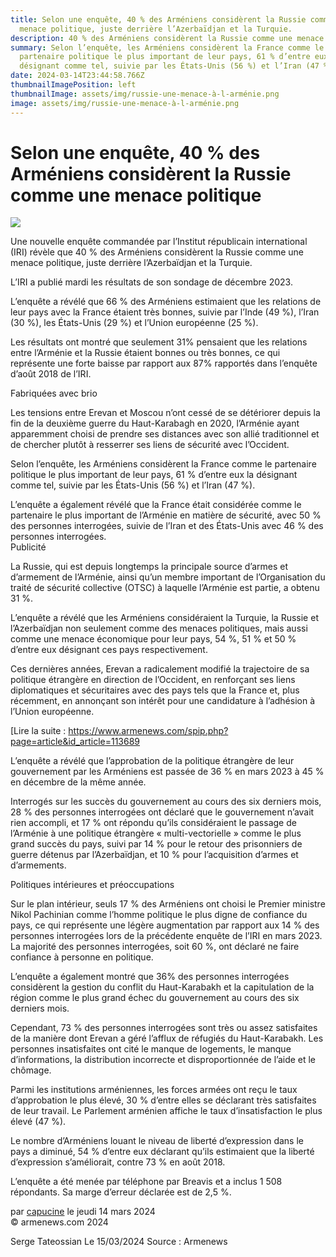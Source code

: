 ```yaml
---
title: Selon une enquête, 40 % des Arméniens considèrent la Russie comme une
  menace politique, juste derrière l’Azerbaïdjan et la Turquie.
description: 40 % des Arméniens considèrent la Russie comme une menace politique
summary: Selon l’enquête, les Arméniens considèrent la France comme le
  partenaire politique le plus important de leur pays, 61 % d’entre eux la
  désignant comme tel, suivie par les États-Unis (56 %) et l’Iran (47 %).
date: 2024-03-14T23:44:58.766Z
thumbnailImagePosition: left
thumbnailImage: assets/img/russie-une-menace-à-l-arménie.png
image: assets/img/russie-une-menace-à-l-arménie.png
---
```

<!--StartFragment-->

# Selon une enquête, 40 % des Arméniens considèrent la Russie comme une menace politique

![](https://www.armenews.com/local/cache-gd2/d4/b063fc94a772b7c1bfeddbb70f6ec5.png)

Une nouvelle enquête commandée par l’Institut républicain international (IRI) révèle que 40 % des Arméniens considèrent la Russie comme une menace politique, juste derrière l’Azerbaïdjan et la Turquie.

L’IRI a publié mardi les résultats de son sondage de décembre 2023.

L’enquête a révélé que 66 % des Arméniens estimaient que les relations de leur pays avec la France étaient très bonnes, suivie par l’Inde (49 %), l’Iran (30 %), les États-Unis (29 %) et l’Union européenne (25 %).

Les résultats ont montré que seulement 31% pensaient que les relations entre l’Arménie et la Russie étaient bonnes ou très bonnes, ce qui représente une forte baisse par rapport aux 87% rapportés dans l’enquête d’août 2018 de l’IRI.

Fabriquées avec brio

Les tensions entre Erevan et Moscou n’ont cessé de se détériorer depuis la fin de la deuxième guerre du Haut-Karabagh en 2020, l’Arménie ayant apparemment choisi de prendre ses distances avec son allié traditionnel et de chercher plutôt à resserrer ses liens de sécurité avec l’Occident.

Selon l’enquête, les Arméniens considèrent la France comme le partenaire politique le plus important de leur pays, 61 % d’entre eux la désignant comme tel, suivie par les États-Unis (56 %) et l’Iran (47 %).

L’enquête a également révélé que la France était considérée comme le partenaire le plus important de l’Arménie en matière de sécurité, avec 50 % des personnes interrogées, suivie de l’Iran et des États-Unis avec 46 % des personnes interrogées.\
Publicité

La Russie, qui est depuis longtemps la principale source d’armes et d’armement de l’Arménie, ainsi qu’un membre important de l’Organisation du traité de sécurité collective (OTSC) à laquelle l’Arménie est partie, a obtenu 31 %.

L’enquête a révélé que les Arméniens considéraient la Turquie, la Russie et l’Azerbaïdjan non seulement comme des menaces politiques, mais aussi comme une menace économique pour leur pays, 54 %, 51 % et 50 % d’entre eux désignant ces pays respectivement.

Ces dernières années, Erevan a radicalement modifié la trajectoire de sa politique étrangère en direction de l’Occident, en renforçant ses liens diplomatiques et sécuritaires avec des pays tels que la France et, plus récemment, en annonçant son intérêt pour une candidature à l’adhésion à l’Union européenne.

[Lire la suite : https://www.armenews.com/spip.php?page=article&id_article=113689

L’enquête a révélé que l’approbation de la politique étrangère de leur gouvernement par les Arméniens est passée de 36 % en mars 2023 à 45 % en décembre de la même année.

Interrogés sur les succès du gouvernement au cours des six derniers mois, 28 % des personnes interrogées ont déclaré que le gouvernement n’avait rien accompli, et 17 % ont répondu qu’ils considéraient le passage de l’Arménie à une politique étrangère « multi-vectorielle » comme le plus grand succès du pays, suivi par 14 % pour le retour des prisonniers de guerre détenus par l’Azerbaïdjan, et 10 % pour l’acquisition d’armes et d’armements.

Politiques intérieures et préoccupations

Sur le plan intérieur, seuls 17 % des Arméniens ont choisi le Premier ministre Nikol Pachinian comme l’homme politique le plus digne de confiance du pays, ce qui représente une légère augmentation par rapport aux 14 % des personnes interrogées lors de la précédente enquête de l’IRI en mars 2023. La majorité des personnes interrogées, soit 60 %, ont déclaré ne faire confiance à personne en politique.

L’enquête a également montré que 36% des personnes interrogées considèrent la gestion du conflit du Haut-Karabakh et la capitulation de la région comme le plus grand échec du gouvernement au cours des six derniers mois.

Cependant, 73 % des personnes interrogées sont très ou assez satisfaites de la manière dont Erevan a géré l’afflux de réfugiés du Haut-Karabakh. Les personnes insatisfaites ont cité le manque de logements, le manque d’informations, la distribution incorrecte et disproportionnée de l’aide et le chômage.

Parmi les institutions arméniennes, les forces armées ont reçu le taux d’approbation le plus élevé, 30 % d’entre elles se déclarant très satisfaites de leur travail. Le Parlement arménien affiche le taux d’insatisfaction le plus élevé (47 %).

Le nombre d’Arméniens louant le niveau de liberté d’expression dans le pays a diminué, 54 % d’entre eux déclarant qu’ils estimaient que la liberté d’expression s’améliorait, contre 73 % en août 2018.

L’enquête a été menée par téléphone par Breavis et a inclus 1 508 répondants. Sa marge d’erreur déclarée est de 2,5 %.

par [capucine](https://www.armenews.com/spip.php?page=auteur&id_auteur=541) le jeudi 14 mars 2024\
© armenews.com 2024

S﻿erge Tateossian Le 15/03/2024   Source : Armenews
